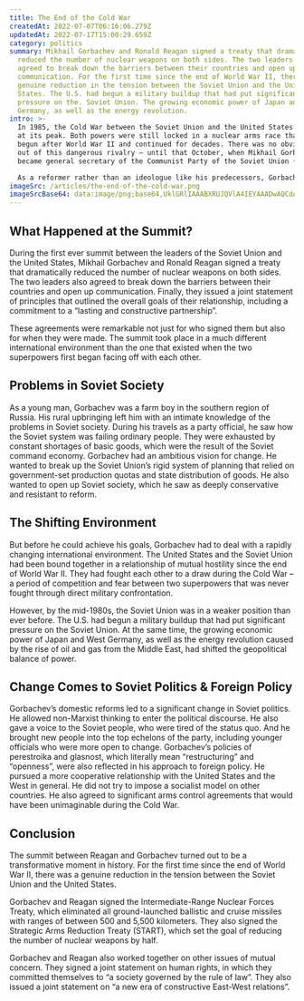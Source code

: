 ```yaml
---
title: The End of the Cold War
createdAt: 2022-07-07T06:16:06.279Z
updatedAt: 2022-07-17T15:00:29.659Z
category: politics
summary: Mikhail Gorbachev and Ronald Reagan signed a treaty that dramatically
  reduced the number of nuclear weapons on both sides. The two leaders also
  agreed to break down the barriers between their countries and open up
  communication. For the first time since the end of World War II, there was a
  genuine reduction in the tension between the Soviet Union and the United
  States. The U.S. had begun a military buildup that had put significant
  pressure on the. Soviet Union. The growing economic power of Japan and West
  Germany, as well as the energy revolution.
intro: >-
  In 1985, the Cold War between the Soviet Union and the United States was
  at its peak. Both powers were still locked in a nuclear arms race that had
  begun after World War II and continued for decades. There was no obvious way
  out of this dangerous rivalry – until that October, when Mikhail Gorbachev
  became general secretary of the Communist Party of the Soviet Union (CPSU).

  As a reformer rather than an ideologue like his predecessors, Gorbachev understood that continuing on this path could lead to catastrophe for his country. In December 1985, he traveled to New York City for a summit with U.S. President Ronald Reagan. At their first meeting, which took place in a small purple room at the UN headquarters, they began what would become a fundamental shift in international relations.
imageSrc: /articles/the-end-of-the-cold-war.png
imageSrcBase64: data:image/png;base64,UklGRlIAAABXRUJQVlA4IEYAAADwAQCdASoKAAoAAUAmJZwCdAELWESg5wAA/v7BfMwk6KgR6zH76aAQOaW9+//KQUUtC9zv/bdzvi45ULGBkzThEXlm1gAA
---
```


## What Happened at the Summit?

During the first ever summit between the leaders of the Soviet Union and the United States, Mikhail Gorbachev and Ronald Reagan signed a treaty that dramatically reduced the number of nuclear weapons on both sides. The two leaders also agreed to break down the barriers between their countries and open up communication. Finally, they issued a joint statement of principles that outlined the overall goals of their relationship, including a commitment to a “lasting and constructive partnership”.

These agreements were remarkable not just for who signed them but also for when they were made. The summit took place in a much different international environment than the one that existed when the two superpowers first began facing off with each other.

## Problems in Soviet Society

As a young man, Gorbachev was a farm boy in the southern region of Russia. His rural upbringing left him with an intimate knowledge of the problems in Soviet society. During his travels as a party official, he saw how the Soviet system was failing ordinary people. They were exhausted by constant shortages of basic goods, which were the result of the Soviet command economy.
Gorbachev had an ambitious vision for change. He wanted to break up the Soviet Union’s rigid system of planning that relied on government-set production quotas and state distribution of goods. He also wanted to open up Soviet society, which he saw as deeply conservative and resistant to reform.

## The Shifting Environment

But before he could achieve his goals, Gorbachev had to deal with a rapidly changing international environment. The United States and the Soviet Union had been bound together in a relationship of mutual hostility since the end of World War II. They had fought each other to a draw during the Cold War – a period of competition and fear between two superpowers that was never fought through direct military confrontation.

However, by the mid-1980s, the Soviet Union was in a weaker position than ever before. The U.S. had begun a military buildup that had put significant pressure on the Soviet Union. At the same time, the growing economic power of Japan and West Germany, as well as the energy revolution caused by the rise of oil and gas from the Middle East, had shifted the geopolitical balance of power.

## Change Comes to Soviet Politics & Foreign Policy

Gorbachev’s domestic reforms led to a significant change in Soviet politics. He allowed non-Marxist thinking to enter the political discourse. He also gave a voice to the Soviet people, who were tired of the status quo. And he brought new people into the top echelons of the party, including younger officials who were more open to change.
Gorbachev’s policies of perestroika and glasnost, which literally mean “restructuring” and “openness”, were also reflected in his approach to foreign policy. He pursued a more cooperative relationship with the United States and the West in general. He did not try to impose a socialist model on other countries. He also agreed to significant arms control agreements that would have been unimaginable during the Cold War.

## Conclusion

The summit between Reagan and Gorbachev turned out to be a transformative moment in history. For the first time since the end of World War II, there was a genuine reduction in the tension between the Soviet Union and the United States.

Gorbachev and Reagan signed the Intermediate-Range Nuclear Forces Treaty, which eliminated all ground-launched ballistic and cruise missiles with ranges of between 500 and 5,500 kilometers. They also signed the Strategic Arms Reduction Treaty (START), which set the goal of reducing the number of nuclear weapons by half.

Gorbachev and Reagan also worked together on other issues of mutual concern. They signed a joint statement on human rights, in which they committed themselves to “a society governed by the rule of law”. They also issued a joint statement on “a new era of constructive East-West relations”.
